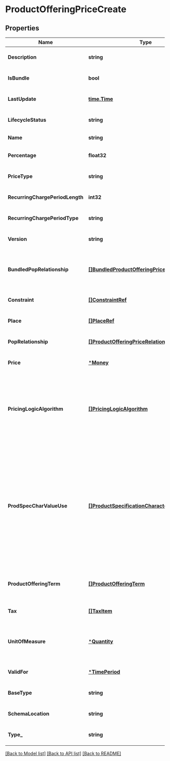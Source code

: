 # ProductOfferingPriceCreate

## Properties
Name | Type | Description | Notes
------------ | ------------- | ------------- | -------------
**Description** | **string** | Description of the productOfferingPrice | [optional] [default to null]
**IsBundle** | **bool** | A flag indicating if this ProductOfferingPrice is composite (bundle) or not | [optional] [default to null]
**LastUpdate** | [**time.Time**](time.Time.md) | the last update time of this ProductOfferingPrice | [optional] [default to null]
**LifecycleStatus** | **string** | the lifecycle status of this ProductOfferingPrice | [optional] [default to null]
**Name** | **string** | Name of the productOfferingPrice | [default to null]
**Percentage** | **float32** | Percentage to apply if this Product Offering Price is an Alteration (such as a Discount) | [optional] [default to null]
**PriceType** | **string** | A category that describes the price, such as recurring, discount, allowance, penalty, and so forth. | [optional] [default to null]
**RecurringChargePeriodLength** | **int32** | the period of the recurring charge:  1, 2, ... .It sets to zero if it is not applicable | [optional] [default to null]
**RecurringChargePeriodType** | **string** | The period to repeat the application of the price Could be month, week... | [optional] [default to null]
**Version** | **string** | ProductOfferingPrice version | [optional] [default to null]
**BundledPopRelationship** | [**[]BundledProductOfferingPriceRelationship**](BundledProductOfferingPriceRelationship.md) | this object represents a bundle relationship from a bundle product offering price (parent) to a simple product offering price (child). A simple product offering price may participate in more than one bundle relationship. | [optional] [default to null]
**Constraint** | [**[]ConstraintRef**](ConstraintRef.md) | The Constraint resource represents a policy/rule applied to ProductOfferingPrice. | [optional] [default to null]
**Place** | [**[]PlaceRef**](PlaceRef.md) | Place defines the places where the products are sold or delivered. | [optional] [default to null]
**PopRelationship** | [**[]ProductOfferingPriceRelationship**](ProductOfferingPriceRelationship.md) | Product Offering Prices related to this Product Offering Price, for example a price alteration such as allowance or discount | [optional] [default to null]
**Price** | [***Money**](Money.md) | The amount of money that characterizes the price. | [optional] [default to null]
**PricingLogicAlgorithm** | [**[]PricingLogicAlgorithm**](PricingLogicAlgorithm.md) | The PricingLogicAlgorithm entity represents an instantiation of an interface specification to external rating function (without a modeled behavior in SID). Some of the parameters of the interface definition may be already set (such as price per unit) and some may be gathered during the rating process from the event (such as call duration) or from ProductCharacteristicValues (such as assigned bandwidth). | [optional] [default to null]
**ProdSpecCharValueUse** | [**[]ProductSpecificationCharacteristicValueUse**](ProductSpecificationCharacteristicValueUse.md) | A use of the ProductSpecificationCharacteristicValue by a ProductOfferingPrice to which additional properties (attributes) apply or override the properties of similar properties contained in ProductSpecificationCharacteristicValue. It should be noted that characteristics which their value(s) addressed by this object must exist in corresponding product specification. The available characteristic values for a ProductSpecificationCharacteristic in a Product specification can be modified at the ProductOffering and ProcuctOfferingPrice level. The list of values in ProductSpecificationCharacteristicValueUse is a strict subset of the list of values as defined in the corresponding product specification characteristics. | [optional] [default to null]
**ProductOfferingTerm** | [**[]ProductOfferingTerm**](ProductOfferingTerm.md) | A list of conditions under which a ProductOfferingPrice is made available to Customers. For instance, a Product Offering Price can be offered with multiple commitment periods. | [optional] [default to null]
**Tax** | [**[]TaxItem**](TaxItem.md) | An amount of money levied on the price of a Product by a legislative body. | [optional] [default to null]
**UnitOfMeasure** | [***Quantity**](Quantity.md) | A number and unit representing how many (for instance 1 dozen) of an ProductOffering is available at the offered price. Its meaning depends on the priceType. It could be a price, a rate, or a discount. | [optional] [default to null]
**ValidFor** | [***TimePeriod**](TimePeriod.md) | The period for which the productOfferingPrice is valid | [optional] [default to null]
**BaseType** | **string** | the immediate base class type of this product offering price | [optional] [default to null]
**SchemaLocation** | **string** | hyperlink reference to the schema describing this resource | [optional] [default to null]
**Type_** | **string** | The class type of this Product offering price | [optional] [default to null]

[[Back to Model list]](../README.md#documentation-for-models) [[Back to API list]](../README.md#documentation-for-api-endpoints) [[Back to README]](../README.md)


